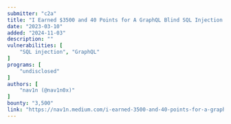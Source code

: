 ```yaml
---
submitter: "c2a"
title: "I Earned $3500 and 40 Points for A GraphQL Blind SQL Injection Vulnerability."
date: "2023-03-10"
added: "2024-11-03"
description: ""
vulnerabilities: [
    "SQL injection", "GraphQL"
]
programs: [
    "undisclosed"
]
authors: [
    "nav1n (@nav1n0x)"
]
bounty: "3,500"
link: "https://nav1n.medium.com/i-earned-3500-and-40-points-for-a-graphql-blind-sql-injection-vulnerability-5b7e428c477d"
---
```




